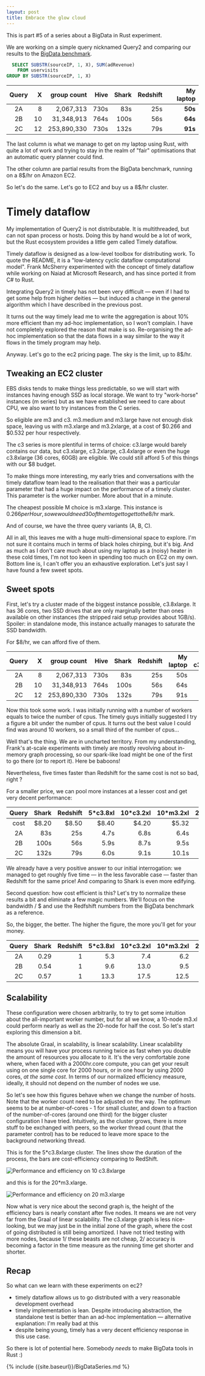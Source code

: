 ```yaml
---
layout: post
title: Embrace the glow cloud
---
```


This is part #5 of a series about a BigData in Rust experiment.

We are working on a simple query nicknamed Query2 and comparing
our results to the
[BigData benchmark](https://amplab.cs.berkeley.edu/benchmark/).

```SQL
  SELECT SUBSTR(sourceIP, 1, X), SUM(adRevenue)
    FROM uservisits
GROUP BY SUBSTR(sourceIP, 1, X)
```

| Query   |  X | group count | Hive | Shark | Redshift | My laptop |
|:-------:|---:|------------:|-----:|------:|---------:|----------:|
|   2A    |   8|   2,067,313 | 730s |   83s |      25s |   **50s** |
|   2B    |  10|  31,348,913 | 764s |  100s |      56s |   **64s** |
|   2C    |  12| 253,890,330 | 730s |  132s |      79s |   **91s** |

The last column is what we manage to get on my laptop using Rust, with
quite a lot of work and
trying to stay in the realm of "fair" optimisations that an automatic query
planner could find.

The other column are partial results from the BigData benchmark, running on
a 8$/hr on Amazon EC2.

So let's do the same. Let's go to EC2 and buy us a 8$/hr cluster.

# Timely dataflow

My implementation of Query2 is not distributable. It is multithreaded, but
can not span process or hosts. Doing this by hand would be a lot of work, but
the Rust ecosystem provides a little gem called Timely dataflow.

Timely dataflow is designed as a low-level toolbox for distributing work. To
quote the README, it is a "low-latency cyclic dataflow computational model".
Frank McSherry experimented with the concept of timely dataflow while working
on Naiad at Microsoft Research, and has since ported it from C# to Rust.

Integrating Query2 in timely has not been very difficult — even if I had to 
get some help from higher deities — but induced a change in the
general algorithm which I have described in the previous post.

It turns out the way timely lead me to write the aggregation is about 10% more
efficient than my ad-hoc implementation, so I won't complain. I have not
completely explored the reason that make is so. Re-organising the ad-hoc
implementation so that the data flows in a way similar to the way it flows
in the timely program may help.

Anyway. Let's go to the ec2 pricing page. The sky is the limit, up to 8$/hr.

## Tweaking an EC2 cluster

EBS disks tends to make things less predictable, so we will start with
instances having enough SSD as local storage. We want to try "work-horse"
instances (m series) but as we have established we need to care about CPU,
we also want to try instances from the C series.

So eligible are m3 and c3. m3.medium and m3.large have not enough disk space,
leaving us with m3.xlarge and m3.2xlarge, at a cost of $0.266 and $0.532 per
hour respectively.

The c3 series is more plentiful in terms of choice: c3.large would barely
contains our data, but c3.xlarge, c3.2xlarge, c3.4xlarge or even the huge
c3.8xlarge (36 cores, 60GB) are eligible. We could still afford 5 of this
things with our $8 budget.

To make things more interesting, my early tries and conversations with the
timely dataflow team lead to the realisation that their was a particular
parameter that had a huge impact on the performance of a timely cluster.
This parameter is the worker number. More about that in a minute.

The cheapest possible M choice is m3.xlarge. This instance is $0.266 per
Hour, so we would need 30 of them to get to get to the 8$/hr mark.

And of course, we have the three query variants (A, B, C).

All in all, this leaves me with a huge multi-dimensional space to explore. I'm
not sure it contains much in terms of black holes chirping, but
it's big. And as much as I don't care much about using my laptop as a (noisy)
heater in these cold times, I'm not too keen in spending too much on EC2 on my
own. Bottom line is, I can't offer you an exhaustive exploration. Let's just
say I have found a few sweet spots.

## Sweet spots

First, let's try a cluster made of the biggest instance possible, c3.8xlarge.
It has 36 cores, two SSD drives that are only marginally better than
ones available on other instances (the stripped raid setup provides
about 1GB/s). Spoiler: in standalone mode, this instance actually manages to
saturate the SSD bandwidth.

For $8/hr, we can afford five of them.

| Query   |  X | group count | Hive | Shark | Redshift | My laptop | 5 * c3.8xlarge |
|:-------:|---:|------------:|-----:|------:|---------:|----------:|---------------:|
|   2A    |   8|   2,067,313 | 730s |   83s |      25s |     50s   |   **4.7s**     |
|   2B    |  10|  31,348,913 | 764s |  100s |      56s |     64s   |   **5.9s**     |
|   2C    |  12| 253,890,330 | 730s |  132s |      79s |     91s   |   **6.0s**     |

Now this took some work. I was initially running with a number of workers
equals to twice the number of cpus. The timely guys initially suggested I
try a figure a bit under the number of cpus. It turns out the best value I
could find was around 10 workers, so a small third of the number of cpus...

Well that's the thing. We are in uncharted territory. From my understanding, 
Frank's at-scale experiments with timely are mostly revolving about in-memory
graph processing, so our spark-like load might be one of the first to go
there (or to report it). Here be baboons!

Nevertheless, five times faster than Redshift for the same cost is not so bad,
right ?

For a smaller price, we can pool more instances at a lesser cost and get
very decent performance:

| Query   | Shark | Redshift | 5*c3.8xl   | 10*c3.2xl  | 10*m3.2xl  | 20*m3.xl   |
|:-------:|------:|---------:|-----------:|-----------:|-----------:|-----------:|
|  cost   | $8.20 |    $8.50 |   $8.40    |   $4.20    |   $5.32    |   $5.32    |
|   2A    |   83s |      25s |    4.7s    |    6.8s    |    6.4s    |    6.0s    |
|   2B    |  100s |      56s |    5.9s    |    8.7s    |    9.5s    |    8.5s    |
|   2C    |  132s |      79s |    6.0s    |    9.1s    |   10.1s    |    9.8s    |

We already have a very positive answer to our initial interrogation: we managed
to get roughly five time — in the less favorable case — faster than Redshift
for the same price! And comparing to Shark is even more edifying.

Second question: how cost efficient is this? 
Let's try to normalize these results a bit and eliminate a few magic numbers.
We'll focus on the bandwidth / $ and use the Redfshift numbers from the BigData
benchmark as a reference.

So, the bigger, the better. The higher the figure, the more you'll get for your
money.

| Query   | Shark | Redshift | 5*c3.8xl   | 10*c3.2xl  | 10*m3.2xl  | 20*m3.xl   |
|:-------:|------:|---------:|-----------:|-----------:|-----------:|-----------:|
|   2A    | 0.29  |    1     |    5.3     |    7.4     |    6.2     |     6.7    |
|   2B    | 0.54  |    1     |    9.6     |   13.0     |    9.5     |    10.5    | 
|   2C    | 0.57  |    1     |   13.3     |   17.5     |   12.5     |    12.9    |

## Scalability

These configuration were chosen arbitrarily, to try to get some intuition
about the all-important worker number, but for all we know, a 10-node m3.xl
could perform nearly as well as the 20-node for half the cost. So let's start
exploring this dimension a bit.

The absolute Graal, in scalability, is linear scalability. Linear
scalability means you will have your process running twice as fast when you
double the amount of resources you allocate to it. It's the very comfortable
zone where, when faced with a 2000hr.core compute, you can get your result
using on one single core for 2000 hours, or in one hour by using 2000 cores,
*at the same cost*. In terms of our normalized efficiency measure, ideally, 
it should not depend on the number of nodes we use.

So let's see how this figures behave when we change the number of hosts. Note
that the worker count need to be adjusted on the way. The optimum seems to be
at number-of-cores - 1 for small cluster, and down to a fraction of the
number-of-cores (around one third) for the bigger cluster configuration I
have tried. Intuitively, as the cluster grows, there is more stuff to be
exchanged with peers, so the worker thread count (that the parameter control)
has to be reduced to leave more space to the background networking thread.

This is for the 5*c3.8xlarge cluster. The lines show the duration of the
process, the bars are cost-efficiency comparing to RedShift.

<img    alt="Performance and efficiency on 10 c3.8xlarge"
        src="{{site.baseurl}}/assets/2016-02-15-c3.8xlarge.time.png"
/>

and this is for the 20*m3.xlarge.

<img    alt="Performance and efficiency on 20 m3.xlarge"
        src="{{site.baseurl}}/assets/2016-02-15-m3.xlarge.time.png"
/>

Now what is very nice about the second graph is, the height of the efficiency
bars is nearly constant after five nodes. It means we are not very far from 
the Graal of linear scalability. The c3.xlarge graph is less nice-looking, but
we may just be in the initial zone of the graph, where the cost of going 
distributed is still being amortized. I have not tried testing with more nodes,
because 1/ these beasts are not cheap, 2/ accuracy is becoming a factor in
the time measure as the running time get shorter and shorter.

## Recap

So what can we learn with these experiments on ec2?

* timely dataflow allows us to go distributed with a very reasonable
  development overhead
* timely implementation is lean. Despite introducing abstraction, the
  standalone test is better than an ad-hoc implementation — alternative
  explanation: I'm really bad at this
* despite being young, timely has a very decent efficiency response in
  this use case.

So there is lot of potential here. Somebody *needs* to make BigData tools
in Rust :)

{% include {{site.baseurl}}/BigDataSeries.md %}
